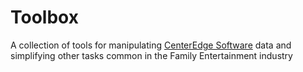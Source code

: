 # Toolbox
A collection of tools for manipulating <a href="http://www.centeredgesoftware.com/">CenterEdge Software</a> data and simplifying other tasks common in the Family Entertainment industry
